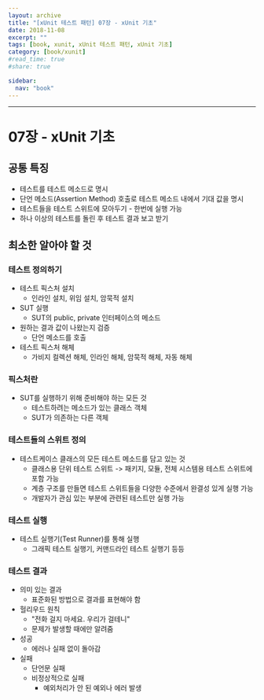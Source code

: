 ```yaml
---
layout: archive
title: "[xUnit 테스트 패턴] 07장 - xUnit 기초"
date: 2018-11-08
excerpt: ""
tags: [book, xunit, xUnit 테스트 패턴, xUnit 기초]
category: [book/xunit]
#read_time: true
#share: true

sidebar:
  nav: "book"
---
```


* * *

# 07장 - xUnit 기초

## 공통 특징

* 테스트를 테스트 메소드로 명시
* 단언 메소드(Assertion Method) 호출로 테스트 메소드 내에서 기대 값을 명시
* 테스트들을 테스트 스위트에 모아두기 - 한번에 실행 가능
* 하나 이상의 테스트를 돌린 후 테스트 결과 보고 받기

## 최소한 알아야 할 것

### 테스트 정의하기

* 테스트 픽스처 설치
  * 인라인 설치, 위임 설치, 암묵적 설치
* SUT 실행
  * SUT의 public, private 인터페이스의 메소드
* 원하는 결과 값이 나왔는지 검증
  * 단언 메소드를 호출
* 테스트 픽스처 해체
  * 가비지 컬렉션 해체, 인라인 해체, 암묵적 해체, 자동 해체

### 픽스처란

* SUT를 실행하기 위해 준비해야 하는 모든 것
  * 테스트하려는 메소드가 있는 클래스 객체
  * SUT가 의존하는 다른 객체

### 테스트들의 스위트 정의

* 테스트케이스 클래스의 모든 테스트 메소드를 담고 있는 것
  * 클래스용 단위 테스트 스위트 -> 패키지, 모듈, 전체 시스템용 테스트 스위트에 포함 가능
  * 계층 구조를 만들면 테스트 스위트들을 다양한 수준에서 완결성 있게 실행 가능
  * 개발자가 관심 있는 부분에 관련된 테스트만 실행 가능

### 테스트 실행

* 테스트 실행기(Test Runner)를 통해 실행
  * 그래픽 테스트 실행기, 커맨드라인 테스트 실행기 등등

### 테스트 결과

* 의미 있는 결과
  * 표준화된 방법으로 결과를 표현해야 함
* 헐리우드 원칙
  * "전화 걸지 마세요. 우리가 걸테니"
  * 문제가 발생할 때에만 알려줌
* 성공
  * 에러나 실패 없이 돌아감
* 실패
  * 단언문 실패
  * 비정상적으로 실패
    * 예외처리가 안 된 예외나 에러 발생